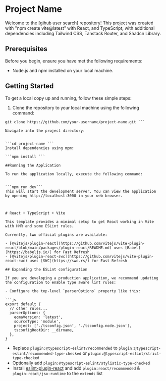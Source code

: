 # Project Name

Welcome to the [gihub user search] repository! This project was created with "npm create vite@latest" with React, and TypeScript, with additional dependencies including Tailwind CSS, Tanstack Router, and Shadcn Library.

## Prerequisites

Before you begin, ensure you have met the following requirements:

- Node.js and npm installed on your local machine.

## Getting Started

To get a local copy up and running, follow these simple steps:

1. Clone the repository to your local machine using the following command:

```
git clone https://github.com/your-username/project-name.git ```

Navigate into the project directory:


```cd project-name ```
Install dependencies using npm:

```npm install ```

##Running the Application

To run the application locally, execute the following command:


```npm run dev```
This will start the development server. You can view the application by opening http://localhost:3000 in your web browser.



# React + TypeScript + Vite

This template provides a minimal setup to get React working in Vite with HMR and some ESLint rules.

Currently, two official plugins are available:

- [@vitejs/plugin-react](https://github.com/vitejs/vite-plugin-react/blob/main/packages/plugin-react/README.md) uses [Babel](https://babeljs.io/) for Fast Refresh
- [@vitejs/plugin-react-swc](https://github.com/vitejs/vite-plugin-react-swc) uses [SWC](https://swc.rs/) for Fast Refresh

## Expanding the ESLint configuration

If you are developing a production application, we recommend updating the configuration to enable type aware lint rules:

- Configure the top-level `parserOptions` property like this:

```js
export default {
  // other rules...
  parserOptions: {
    ecmaVersion: 'latest',
    sourceType: 'module',
    project: ['./tsconfig.json', './tsconfig.node.json'],
    tsconfigRootDir: __dirname,
  },
}
```

- Replace `plugin:@typescript-eslint/recommended` to `plugin:@typescript-eslint/recommended-type-checked` or `plugin:@typescript-eslint/strict-type-checked`
- Optionally add `plugin:@typescript-eslint/stylistic-type-checked`
- Install [eslint-plugin-react](https://github.com/jsx-eslint/eslint-plugin-react) and add `plugin:react/recommended` & `plugin:react/jsx-runtime` to the `extends` list
